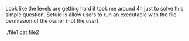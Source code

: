 Look like the levels are getting hard it took me around 4h just to solve this simple question.
Setuid is allow users to run an executable with the file permission of the owner (not the user).

./file1 cat file2